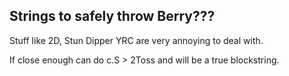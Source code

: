 ## Strings to safely throw Berry???

Stuff like 2D, Stun Dipper YRC are very annoying to deal with.

If close enough can do c.S > 2Toss and will be a true blockstring.